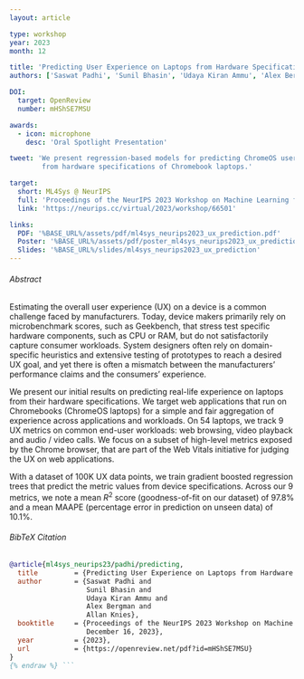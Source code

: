 ```yaml
---
layout: article

type: workshop
year: 2023
month: 12

title: 'Predicting User Experience on Laptops from Hardware Specifications'
authors: ['Saswat Padhi', 'Sunil Bhasin', 'Udaya Kiran Ammu', 'Alex Bergman', 'Allan Knies']

DOI:
  target: OpenReview
  number: mHShSE7MSU

awards:
  - icon: microphone
    desc: 'Oral Spotlight Presentation'

tweet: 'We present regression-based models for predicting ChromeOS user experience metrics
        from hardware specifications of Chromebook laptops.'

target:
  short: ML4Sys @ NeurIPS
  full: 'Proceedings of the NeurIPS 2023 Workshop on Machine Learning for Systems'
  link: 'https://neurips.cc/virtual/2023/workshop/66501'

links:
  PDF: '%BASE_URL%/assets/pdf/ml4sys_neurips2023_ux_prediction.pdf'
  Poster: '%BASE_URL%/assets/pdf/poster_ml4sys_neurips2023_ux_prediction.pdf'
  Slides: '%BASE_URL%/slides/ml4sys_neurips2023_ux_prediction'
---
```


###### Abstract

Estimating the overall user experience (UX) on a device
is a common challenge faced by manufacturers.
Today, device makers primarily rely on microbenchmark scores, such as Geekbench,
that stress test specific hardware components, such as CPU or RAM,
but do not satisfactorily capture consumer workloads.
System designers often rely on domain-specific heuristics
and extensive testing of prototypes to reach a desired UX goal,
and yet there is often a mismatch between the manufacturers’ performance claims
and the consumers’ experience.

We present our initial results on predicting real-life experience on laptops
from their hardware specifications.
We target web applications that run on Chromebooks (ChromeOS laptops)
for a simple and fair aggregation of experience across applications and workloads.
On 54 laptops, we track 9 UX metrics on common end-user workloads:
web browsing, video playback and audio / video calls.
We focus on a subset of high-level metrics exposed by the Chrome browser,
that are part of the Web Vitals initiative for judging the UX on web applications.

With a dataset of 100K UX data points, we train gradient boosted regression trees
that predict the metric values from device specifications.
Across our 9 metrics, we note a mean $R^2$ score (goodness-of-fit on our dataset) of 97.8%
and a mean MAAPE (percentage error in prediction on unseen data) of 10.1%.

###### BibTeX Citation

```bibtex {% raw %}
@article{ml4sys_neurips23/padhi/predicting,
  title         = {Predicting User Experience on Laptops from Hardware Specifications},
  author        = {Saswat Padhi and
                   Sunil Bhasin and
                   Udaya Kiran Ammu and
                   Alex Bergman and
                   Allan Knies},
  booktitle     = {Proceedings of the NeurIPS 2023 Workshop on Machine Learning for Systems,
                   December 16, 2023},
  year          = {2023},
  url           = {https://openreview.net/pdf?id=mHShSE7MSU}
}
{% endraw %} ```
